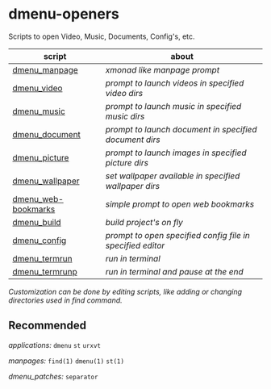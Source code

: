 # dmenu-openers
Scripts to open Video, Music, Documents, Config's, etc.


| script                                                                                            | about                                                  |
|---------------------------------------------------------------------------------------------------|--------------------------------------------------------|
| [dmenu_manpage](https://github.com/DarkSamus669/dmenu-openers/raw/main/dmenu_manpage)             | _xmonad like manpage prompt_
| [dmenu_video](https://github.com/DarkSamus669/dmenu-openers/raw/main/dmenu_video)                 | _prompt to launch videos in specified video dirs_
| [dmenu_music](https://github.com/DarkSamus669/dmenu-openers/raw/main/dmenu_music)                 | _prompt to launch music in specified music dirs_
| [dmenu_document](https://github.com/DarkSamus669/dmenu-openers/raw/main/dmenu_document)           | _prompt to launch document in specified document dirs_
| [dmenu_picture](https://github.com/DarkSamus669/dmenu-openers/raw/main/dmenu_picture)             | _prompt to launch images in specified picture dirs_
| [dmenu_wallpaper](https://github.com/DarkSamus669/dmenu-openers/raw/main/dmenu_wallpaper)         | _set wallpaper available in specified wallpaper dirs_
| [dmenu_web-bookmarks](https://github.com/DarkSamus669/dmenu-openers/raw/main/dmenu_web-bookmarks) | _simple prompt to open web bookmarks_
| [dmenu_build](https://github.com/DarkSamus669/dmenu-openers/raw/main/dmenu_build)                 | _build project's on fly_
| [dmenu_config](https://github.com/DarkSamus669/dmenu-openers/raw/main/dmenu_config)               | _prompt to open specified config file in specified editor_
| [dmenu_termrun](https://github.com/DarkSamus669/dmenu-openers/raw/main/dmenu_termrun)             | _run in terminal_
| [dmenu_termrunp](https://github.com/DarkSamus669/dmenu-openers/raw/main/dmenu_termrunp)           | _run in terminal and pause at the end_


_Customization can be done by editing scripts, like adding or changing directories used in find command._


## Recommended

_applications:_
```dmenu``` ```st``` ```urxvt```


_manpages:_
```find(1)``` ```dmenu(1)``` ```st(1)```


_dmenu_patches:_
```separator```
​